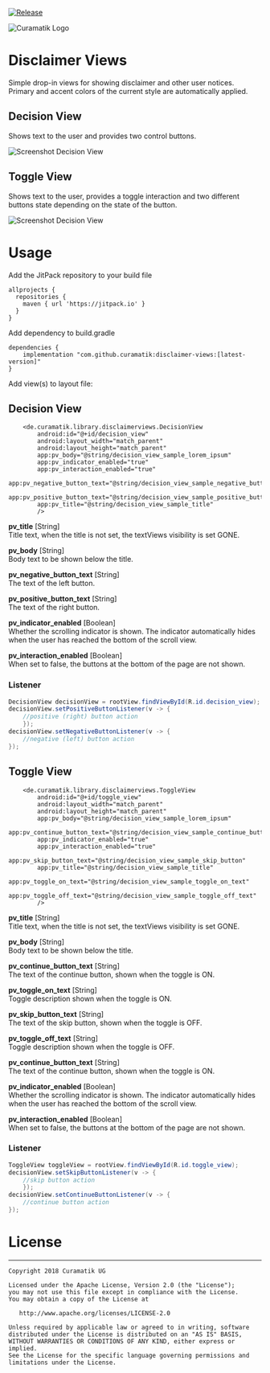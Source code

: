 
[![Release](https://jitpack.io/v/curamatik/disclaimer-views.svg)](https://jitpack.io/#curamatik/disclaimer-views)


![Curamatik Logo](img/curamatik_logo.png)
# Disclaimer Views

Simple drop-in views for showing disclaimer and other user notices.
Primary and accent colors of the current style are automatically applied. 

## Decision View

Shows text to the user and provides two control buttons.

![Screenshot Decision View](img/screenshot_1.png)

## Toggle View

Shows text to the user, provides a toggle interaction and two different buttons state depending on the state of the button.

![Screenshot Decision View](img/screenshot_2.png)


# Usage

Add the JitPack repository to your build file

```
allprojects {
  repositories {
    maven { url 'https://jitpack.io' }
  }
}
```

Add dependency to build.gradle

```
dependencies {
    implementation "com.github.curamatik:disclaimer-views:[latest-version]"
}
```

Add view(s) to layout file:

## Decision View

```
    <de.curamatik.library.disclaimerviews.DecisionView
        android:id="@+id/decision_view"
        android:layout_width="match_parent"
        android:layout_height="match_parent"
        app:pv_body="@string/decision_view_sample_lorem_ipsum"
        app:pv_indicator_enabled="true"
        app:pv_interaction_enabled="true"
        app:pv_negative_button_text="@string/decision_view_sample_negative_button"
        app:pv_positive_button_text="@string/decision_view_sample_positive_button"
        app:pv_title="@string/decision_view_sample_title"
        />

```

__pv_title__ [String]  
Title text, when the title is not set, the textViews visibility is set GONE.

__pv_body__ [String]  
Body text to be shown below the title.

__pv_negative_button_text__ [String]  
The text of the left button.

__pv_positive_button_text__ [String]  
The text of the right button.

__pv_indicator_enabled__ [Boolean]  
Whether the scrolling indicator is shown. The indicator automatically hides when the user has reached the bottom of the scroll view. 

__pv_interaction_enabled__ [Boolean]  
When set to false, the buttons at the bottom of the page are not shown.

### Listener

```java
DecisionView decisionView = rootView.findViewById(R.id.decision_view);
decisionView.setPositiveButtonListener(v -> {
    //positive (right) button action
    });
decisionView.setNegativeButtonListener(v -> {
    //negative (left) button action
});
```

## Toggle View

```
    <de.curamatik.library.disclaimerviews.ToggleView
        android:id="@+id/toggle_view"
        android:layout_width="match_parent"
        android:layout_height="match_parent"
        app:pv_body="@string/decision_view_sample_lorem_ipsum"
        app:pv_continue_button_text="@string/decision_view_sample_continue_button"
        app:pv_indicator_enabled="true"
        app:pv_interaction_enabled="true"
        app:pv_skip_button_text="@string/decision_view_sample_skip_button"
        app:pv_title="@string/decision_view_sample_title"
        app:pv_toggle_on_text="@string/decision_view_sample_toggle_on_text"
        app:pv_toggle_off_text="@string/decision_view_sample_toggle_off_text"
        />

```

__pv_title__ [String]  
Title text, when the title is not set, the textViews visibility is set GONE.

__pv_body__ [String]  
Body text to be shown below the title.

__pv_continue_button_text__ [String]  
The text of the continue button, shown when the toggle is ON.

__pv_toggle_on_text__ [String]  
Toggle description shown when the toggle is ON.

__pv_skip_button_text__ [String]  
The text of the skip button, shown when the toggle is OFF.

__pv_toggle_off_text__ [String]  
Toggle description shown when the toggle is OFF.

__pv_continue_button_text__ [String]  
The text of the continue button, shown when the toggle is ON.

__pv_indicator_enabled__ [Boolean]  
Whether the scrolling indicator is shown. The indicator automatically hides when the user has reached the bottom of the scroll view. 

__pv_interaction_enabled__ [Boolean]  
When set to false, the buttons at the bottom of the page are not shown.

### Listener

```java
ToggleView toggleView = rootView.findViewById(R.id.toggle_view);
decisionView.setSkipButtonListener(v -> {
    //skip button action
    });
decisionView.setContinueButtonListener(v -> {
    //continue button action
});
```

# License
-------

    Copyright 2018 Curamatik UG

    Licensed under the Apache License, Version 2.0 (the "License");
    you may not use this file except in compliance with the License.
    You may obtain a copy of the License at

       http://www.apache.org/licenses/LICENSE-2.0

    Unless required by applicable law or agreed to in writing, software
    distributed under the License is distributed on an "AS IS" BASIS,
    WITHOUT WARRANTIES OR CONDITIONS OF ANY KIND, either express or implied.
    See the License for the specific language governing permissions and
    limitations under the License.



